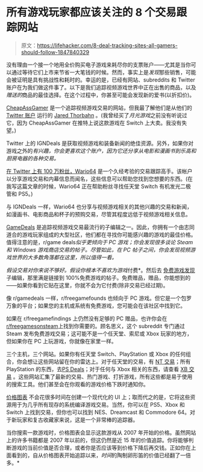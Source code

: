 # 所有游戏玩家都应该关注的 8 个交易跟踪网站

> 原文：<https://lifehacker.com/8-deal-tracking-sites-all-gamers-should-follow-1847840329>

没有理由一个接一个地用全价购买电子游戏来耗尽你的支票账户——尤其是当你可以通过等待它们上市来节省一大笔钱的时候。然而，事实上是*发现*那些销售，可能会被证明是具有挑战性和耗时的。幸运的是，已经有网站、subreddits 和 Twitter 账户在为我们做这件事了。以下是我们追踪视频游戏世界中正在出售的商品，以及*赠送的*商品的最佳选择。在这个过程中，你甚至可能会发现新的爱书(以折扣价)。

[CheapAssGamer](https://www.cheapassgamer.com) 是一个追踪视频游戏交易的网站，但我最了解他们是从他们的 [Twitter 账户](https://twitter.com/videogamedeals) 运行的 [Jared Thorbahn](https://twitter.com/thorbahn3) 。(我曾经买了*月光游戏*之前没有听说过它，因为 CheapAssGamer 在推特上说这款游戏在 Switch 上大卖。我没有失望。)

Twitter 上的 IGNDeals 是获取视频游戏和装备新闻的绝佳资源。另外，如果你对游戏之外的*有兴趣，你会更喜欢这个账户，因为它还分享从电影和漫画书到乐高和厨房电器的各种交易。*

[在 Twitter 上有 100 万粉丝，Wario64](https://twitter.com/Wario64) 是一个久经考验的交易跟踪高手。该帐户以分享游戏交易和内幕信息而闻名，这些信息可以帮助您找到您想要的东西。(在我写这篇文章的时候，Wario64 正在帮助粉丝寻找任天堂 Switch 有机发光二极管和 PS5。)

与 IGNDeals 一样，Wario64 也分享与视频游戏相关的其他兴趣的交易和新闻，如漫画书、电影商品和杯子的预购交易，尽管其程度远低于视频游戏相关信息。

[GameDeals](https://www.reddit.com/r/GameDeals/) 是追踪视频游戏交易最流行的子编辑之一。因此，你拥有一个由志同道合的游戏玩家组成的大型社区，他们都在寻找你可能感兴趣的游戏的最佳价格。值得注意的是，r/game deals*似乎更倾向于 PC 游戏；你会发现很多谈论 Steam 和 Windows 游戏商店交易的帖子。尽管如此，在 PC 帖子之间，你会发现视频游戏世界的大多数角落都在这里，所以值得一看。*

 *假设交易对你来说不够好。假设你根本不喜欢为游戏*付费*。然后去 [免费游戏发现](https://www.reddit.com/r/FreeGameFindings/) 子编辑，那里满是链接到 100%免费游戏的帖子。免费赠品，赠品，你能想到的——如果你看到它贴在这里，你就不会为它付费(除非交易已经过期)。

像 r/gamedeals 一样，r/freegamefounds 也倾向于 PC 游戏。但它是一个包罗万象的平台；如果您的主机或系统有免费游戏，您可能会在该社区中找到它。

如果在 r/freegamefindings 上仍然没有足够的 PC 赠品，也许你会在[r/freegamesonsteam](https://www.reddit.com/r/FreeGamesOnSteam/)上找到你需要的。顾名思义，这个 subreddit 专门通过 Steam 发布免费游戏交易；这可能不是一个任天堂、索尼或 Xbox 玩家的地方，但如果你在 PC 上玩游戏，你就像在家里一样。

三个主机，三个网站。如果你有任天堂 Switch、PlayStation 或 Xbox 的任何组合，你会想让这些网站留在你的雷达上。对于任天堂的交易，有 [NT 交易](https://ntdeals.net/us-store)；所有 PlayStation 的东西，去[PS Deals](https://psdeals.net/us-store)；对于任何与 Xbox 相关的东西，请查看 [XB 交易](https://xbdeals.net/us-store) 。这些网站汇集了最新的交易、热门游戏、打折游戏，所有这些都是易于使用的搜索工具。他们甚至会在你观看的游戏价格下跌时通知你。

[价格图表](https://www.pricecharting.com/) 不会花很多时间在创建一个现代化的 UI 上；取而代之的是，它将这些资源用于为几乎所有现存的系统编译游戏交易。当然，你可以在 PS5、Xbox 和 Switch 上找到交易，但你也可以找到 NES、Dreamcast 和 Commodore 64。对于新玩家和复古收藏家来说，这是一个非常棒的追踪器。

当你搜索一款游戏时，价格图表会显示这款游戏从 2007 年开始的价格。虽然网站上的许多书籍都是 2007 年以前的，但这仍然是近 15 年的价值追踪。你将能够判断游戏的当前价值是否合理，或者你是否应该等到价格下降后再交钱。正如你在上面看到的，自从价格图表开始追踪以来，*时间*的陶制卵形笛的价值已经翻了一倍多。*